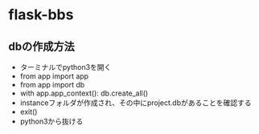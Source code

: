 # flask-bbs
## dbの作成方法
- ターミナルでpython3を開く
- from app import app
- from app import db
- with app.app_context():
	  db.create_all()
- instanceフォルダが作成され、その中にproject.dbがあることを確認する
- exit()
- python3から抜ける
